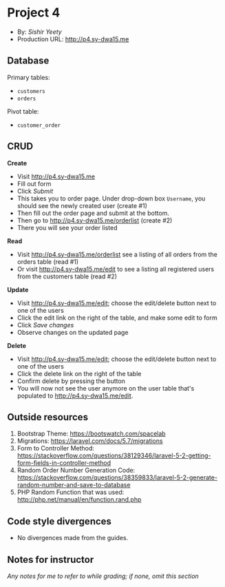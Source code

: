 # Project 4
+ By: *Sishir Yeety*
+ Production URL: <http://p4.sy-dwa15.me>

## Database

Primary tables:

  + `customers`
  + `orders`

Pivot table:

  + `customer_order`

## CRUD

__Create__
  + Visit <http://p4.sy-dwa15.me>
  + Fill out form
  + Click *Submit*
  + This takes you to order page. Under drop-down box `Username`, you should see the newly created user (create #1)
  + Then fill out the order page and submit at the bottom.
  + Then go to <http://p4.sy-dwa15.me/orderlist> (create #2)
  + There you will see your order listed

__Read__
  + Visit <http://p4.sy-dwa15.me/orderlist> see a listing of all orders from the orders table (read #1)
  + Or visit <http://p4.sy-dwa15.me/edit> to see a listing all registered users from the customers table (read #2)

__Update__
  + Visit <http://p4.sy-dwa15.me/edit>; choose the edit/delete button next to one of the users
  + Click the edit link on the right of the table, and make some edit to form
  + Click *Save changes*
  + Observe changes on the updated page

__Delete__
  + Visit <http://p4.sy-dwa15.me/edit>; choose the edit/delete button next to one of the users
  + Click the delete link on the right of the table
  + Confirm delete by pressing the button
  + You will now not see the user anymore on the user table that's populated to <http://p4.sy-dwa15.me/edit>.

## Outside resources

1. Bootstrap Theme: <https://bootswatch.com/spacelab>
2. Migrations: <https://laravel.com/docs/5.7/migrations>
3. Form to Controller Method: <https://stackoverflow.com/questions/38129346/laravel-5-2-getting-form-fields-in-controller-method>
4. Random Order Number Generation Code: <https://stackoverflow.com/questions/38359833/laravel-5-2-generate-random-number-and-save-to-database>
5. PHP Random Function that was used: <http://php.net/manual/en/function.rand.php>

## Code style divergences

+ No divergences made from the guides.

## Notes for instructor
*Any notes for me to refer to while grading; if none, omit this section*
